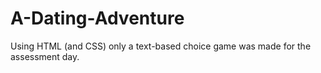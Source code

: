 # A-Dating-Adventure
Using HTML (and CSS) only a text-based choice game was made for the assessment day.

